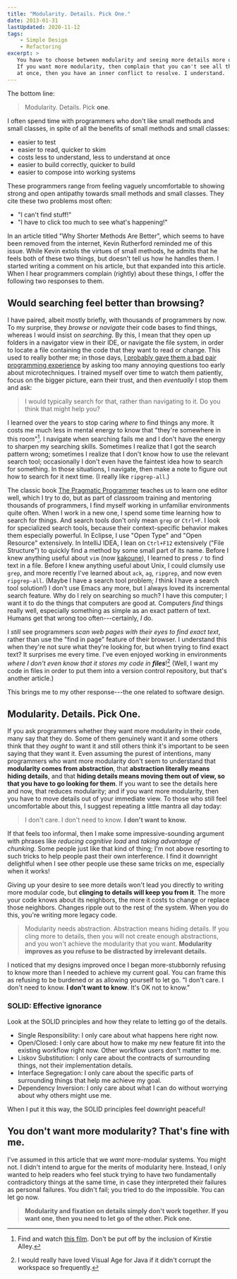 ```yaml
---
title: "Modularity. Details. Pick One."
date: 2013-01-31
lastUpdated: 2020-11-12
tags:
    - Simple Design
    - Refactoring
excerpt: >
   You have to choose between modularity and seeing more details more often.
   If you want more modularity, then complain that you can't see all the code
   at once, then you have an inner conflict to resolve. I understand.
---
```

The bottom line:

> Modularity. Details. Pick **one**.

I often spend time with programmers who don't like small methods and small classes, in spite of all the benefits of small methods and small classes:

* easier to test
* easier to read, quicker to skim
* costs less to understand, less to understand at once
* easier to build correctly, quicker to build
* easier to compose into working systems

These programmers range from feeling vaguely uncomfortable to showing strong and open antipathy towards small methods and small classes. They cite these two problems most often:

* "I can't find stuff!"
* "I have to click too much to see what's happening!" 

In an article titled "Why Shorter Methods Are Better", which seems to have been removed from the internet, Kevin Rutherford reminded me of this issue. While Kevin extols the virtues of small methods, he admits that he feels both of these two things, but doesn't tell us how he handles them. I started writing a comment on his article, but that expanded into this article. When I hear programmers complain (rightly) about these things, I offer the following two responses to them.

## Would searching feel better than browsing?

I have paired, albeit mostly briefly, with thousands of programmers by now. To my surprise, they _browse_ or *navigate* their code bases to find things, whereas I would insist on _searching_. By this, I mean that they open up folders in a navigator view in their IDE, or navigate the file system, in order to locate a file containing the code that they want to read or change. This used to really bother me; in those days, [I probably gave them a bad pair programming experience](https://www.youtube.com/watch?v=OQXEzwXtzJ8) by asking too many annoying questions too early about microtechniques. I trained myself over time to watch them patiently, focus on the bigger picture, earn their trust, and then _eventually_ I stop them and ask:

> I would typically search for that, rather than navigating to it. Do you think that might help you?

I learned over the years to stop caring *where* to find things any more. It costs me much less in mental energy to know that "they're somewhere in this room"[^summer-school]. I navigate when searching fails me and I don't have the energy to sharpen my searching skills. Sometimes I realize that I got the search pattern wrong; sometimes I realize that I don't know how to use the relevant search tool; occasionally I don't even have the faintest idea how to search for something. In those situations, I navigate, then make a note to figure out how to search for it next time. (I really like `ripgrep-all`.)

The classic book [The Pragmatic Programmer](https://link.jbrains.ca/WNg8Se) teaches us to learn one editor well, which I try to do, but as part of classroom training and mentoring thousands of programmers, I find myself working in unfamiliar environments quite often. When I work in a new one, I spend some time learning how to search for things. And search tools don't only mean `grep` or `Ctrl+F`. I look for specialized search tools, because their context-specific behavior makes them especially powerful. In Eclipse, I use "Open Type" and "Open Resource" extensively. In IntelliJ IDEA, I lean on `Ctrl+F12` extensively ("File Structure") to quickly find a method by some small part of its name. Before I knew anything useful about `vim` (now [kakoune](https://kakoune.org)), I learned to press `/` to find text in a file. Before I knew anything useful about Unix, I could clumsily use `grep`, and more recently I've learned about `ack`, `ag`, `ripgrep`, and now even `ripgrep-all`. (Maybe I have a search tool problem; _I_ think I have a search tool solution!) I don't use Emacs any more, but I always loved its incremental search feature. Why do I rely on searching so much? I have this computer; I want it to do the things that computers are good at. Computers _find_ things really well, especially something as simple as an exact pattern of text. Humans get that wrong too often---certainly, _I_ do.

I *still* see programmers *scan web pages with their eyes to find exact text*, rather than use the "find in page" feature of their browser. I understand this when they're not sure what they're looking for, but when trying to find exact text? It surprises me every time. I've even enjoyed working in environments *where I don't even know that it stores my code in **files***![^vajava]  (Well, I want my code in files in order to put them into a version control repository, but that's another article.)

This brings me to my other response---the one related to software design.

[^summer-school]: Find and watch [this film](https://www.imdb.com/title/tt0094072). Don't be put off by the inclusion of Kirstie Alley.

[^vajava]: I would really have loved Visual Age for Java if it didn't corrupt the workspace so frequently.

## Modularity. Details. Pick One.

If you ask programmers whether they want more modularity in their code, many say that they do. Some of them genuinely want it and some others think that they _ought_ to want it and still others think it's important to be seen saying that they want it. Even assuming the purest of intentions, many programmers who want more modularity don't seem to understand that **modularity comes from abstraction**, that **abstraction literally means hiding details**, and that **hiding details means moving them out of view, so that you have to go looking for them**. If you want to see the details here and now, that reduces modularity; and if you want more modularity, then you have to move details out of your immediate view. To those who still feel uncomfortable about this, I suggest repeating a little mantra all day today:

> I don't care. I don't need to know. **I don't want to know.**

If that feels too informal, then I make some impressive-sounding argument with phrases like _reducing cognitive load_ and _taking advantage of chunking_. Some people just like that kind of thing; I'm not above resorting to such tricks to help people past their own interference. I find it downright delightful when I see other people use these same tricks on me, especially when it works!

Giving up your desire to see more details won't lead you directly to writing more modular code, but **clinging to details will keep you from it**. The more your code knows about its neighbors, the more it costs to change or replace those neighbors. Changes ripple out to the rest of the system. When you do this, you're writing more legacy code.

> Modularity needs abstraction. Abstraction means hiding details. If you cling more to details, then you will not create enough abstractions, and you won't achieve the modularity that you want. **Modularity improves as you refuse to be distracted by irrelevant details.**

I noticed that my designs improved once I began more-stubbornly refusing to know more than I needed to achieve my current goal. You can frame this as refusing to be burdened or as allowing yourself to let go. "I don't care. I don't need to know. **I don't want to know**. It's OK not to know."

### SOLID: Effective ignorance

Look at the SOLID principles and how they relate to letting go of the details.

* Single Responsibility: I only care about what happens here right now.
* Open/Closed: I only care about how to make my new feature fit into the existing workflow right now. Other workflow users don't matter to me.
* Liskov Substitution: I only care about the contracts of surrounding things, not their implementation details.
* Interface Segregation: I only care about the specific parts of surrounding things that help me achieve my goal.
* Dependency Inversion: I only care about what I can do without worrying about why others might use me.

When I put it this way, the SOLID principles feel downright peaceful!

## You don't want more modularity? That's fine with me.

I've assumed in this article that we *want* more-modular systems. You might not. I didn't intend to argue for the merits of modularity here. Instead, I only wanted to help readers who feel stuck trying to have two fundamentally contradictory things at the same time, in case they interpreted their failures as personal failures. You didn't fail; you tried to do the impossible. You can let go now.

> **Modularity and fixation on details simply don't work together. If you want one, then you need to let go of the other. Pick one.**

